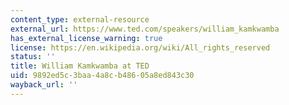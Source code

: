 ```yaml
---
content_type: external-resource
external_url: https://www.ted.com/speakers/william_kamkwamba
has_external_license_warning: true
license: https://en.wikipedia.org/wiki/All_rights_reserved
status: ''
title: William Kamkwamba at TED
uid: 9892ed5c-3baa-4a8c-b486-05a8ed843c30
wayback_url: ''
---
```

